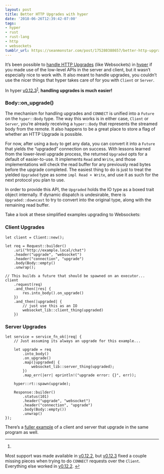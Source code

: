 ```yaml
---
layout: post
title: Better HTTP Upgrades with hyper
date: '2018-06-26T12:39:42-07:00'
tags:
- hyper
- rust
- rust-lang
- http
- websockets
tumblr_url: https://seanmonstar.com/post/175280388657/better-http-upgrades-with-hyper
---
```

It’s been possible to [handle HTTP Upgrades](http://seanmonstar.com/post/172531530657/http-upgrades-with-hyper) (like Websockets) in [hyper](https://hyper.rs) if you made use of the low-level APIs in the server and client, but it wasn’t especially nice to work with. It also meant to handle upgrades, you couldn’t use the nicer things that hyper takes care of for you with `Client` or `Server`.

In hyper [v0.12.3](https://github.com/hyperium/hyper/releases/tag/v0.12.3)<sup id="fnref:1"><a href="#fn:1" class="footnote-ref" role="doc-noteref">1</a></sup>, **handling upgrades is much easier!**

### Body::on\_upgrade()

The mechanism for handling upgrades and `CONNECT` is unified into a `Future` on the `hyper::Body` type. The way this works is in either case, `Client` or `Server`, you’re already receiving a `hyper::Body` that represents the streamed body from the remote. It also happens to be a great place to store a flag of whether an HTTP Upgrade is possible.

For now, after using a `Body` to get any data, you can convert it into a `Future` that yields the “upgraded” connection on success. With lessons learned from the lower-level upgrade process, the returned `Upgraded` opts for a default of easier-to-use. It implements `Read` and `Write`, and those implementations will check the read buffer for any previously read bytes before the upgrade completed. The easiest thing to do is just to treat the yielded `Upgraded` type as some `impl Read + Write`, and use it as such for the next protocol you plan to use.

In order to provide this API, the `Upgraded` holds the IO type as a boxed trait object internally. If dynamic dispatch is undesirable, there is `Upgraded::downcast` to try to convert into the original type, along with the remaining read buffer.

Take a look at these simplified examples upgrading to Websockets:

### Client Upgrades

    let client = Client::new();
    
    let req = Request::builder()
        .uri("http://example.local/chat")
        .header("upgrade", "websocket")
        .header("connection", "upgrade")
        .body(Body::empty()
        .unwrap();
    
    // This builds a future that should be spawned on an executor...
    client
        .request(req)
        .and_then(|res| {
            res.into_body().on_upgrade()
        })
        .and_then(|upgraded| {
            // just use this as an IO
            websocket_lib::client_thing(upgraded)
        })

### Server Upgrades

    let service = service_fn_ok(|req| {
        // Just assuming its always an upgrade for this example...
    
        let upgrade = req
            .into_body()
            .on_upgrade()
            .map(|upgraded| {
                websocket_lib::server_thing(upgraded);
            })
            .map_err(|err| eprintln!("upgrade error: {}", err));
    
        hyper::rt::spawn(upgrade);
    
        Response::builder()
            .status(101)
            .header("upgrade", "websocket")
            .header("connection", "upgrade")
            .body(Body::empty())
            .unwrap()
    });

There’s a [fuller example](https://github.com/hyperium/hyper/blob/master/examples/upgrades.rs) of a client and server that upgrade in the same program as well.

* * *

1. 

Most support was made available in [v0.12.2](https://github.com/hyperium/hyper/releases/tag/v0.12.2), but [v0.12.3](https://github.com/hyperium/hyper/releases/tag/v0.12.3) fixed a couple missing pieces when trying to do `CONNECT` requests over the `Client`. Everything else worked in [v0.12.2](https://github.com/hyperium/hyper/releases/tag/v0.12.2).&nbsp;[↩︎](#fnref:1)

